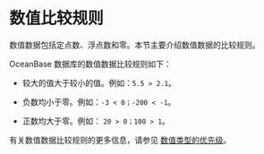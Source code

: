 # 数值比较规则

数值数据包括定点数、浮点数和零。本节主要介绍数值数据的比较规则。

OceanBase 数据库的数值数据比较规则如下：

* 较大的值大于较小的值。例如：`5.5 > 2.1`。

* 负数均小于零。例如：`-3 < 0；-200 < -1`。

* 正数均大于零。例如： `20 > 0；100 > 1`。

有关数值数据比较规则的更多信息，请参见 [数值类型的优先级](../1.built-in-data-types/3.numeric-data-type/5.numeric-priority.md)。

